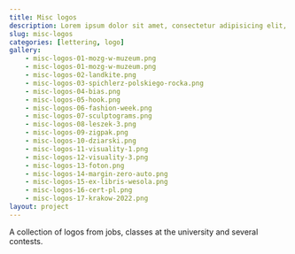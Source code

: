 ```yaml
---
title: Misc logos
description: Lorem ipsum dolor sit amet, consectetur adipisicing elit, sed do eiusmod tempor incididunt ut labore et dolore magna aliqua.
slug: misc-logos
categories: [lettering, logo]
gallery:
    - misc-logos-01-mozg-w-muzeum.png
    - misc-logos-01-mozg-w-muzeum.png
    - misc-logos-02-landkite.png
    - misc-logos-03-spichlerz-polskiego-rocka.png
    - misc-logos-04-bias.png
    - misc-logos-05-hook.png
    - misc-logos-06-fashion-week.png
    - misc-logos-07-sculptograms.png
    - misc-logos-08-leszek-3.png
    - misc-logos-09-zigpak.png
    - misc-logos-10-dziarski.png
    - misc-logos-11-visuality-1.png
    - misc-logos-12-visuality-3.png
    - misc-logos-13-foton.png
    - misc-logos-14-margin-zero-auto.png
    - misc-logos-15-ex-libris-wesola.png
    - misc-logos-16-cert-pl.png
    - misc-logos-17-krakow-2022.png
layout: project
---
```


A collection of logos from jobs, classes at the university and several contests.
